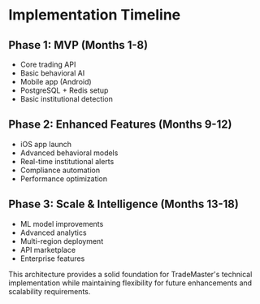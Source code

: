 # Implementation Timeline

## Phase 1: MVP (Months 1-8)
- Core trading API
- Basic behavioral AI
- Mobile app (Android)
- PostgreSQL + Redis setup
- Basic institutional detection

## Phase 2: Enhanced Features (Months 9-12)
- iOS app launch
- Advanced behavioral models
- Real-time institutional alerts
- Compliance automation
- Performance optimization

## Phase 3: Scale & Intelligence (Months 13-18)
- ML model improvements
- Advanced analytics
- Multi-region deployment
- API marketplace
- Enterprise features

This architecture provides a solid foundation for TradeMaster's technical implementation while maintaining flexibility for future enhancements and scalability requirements.